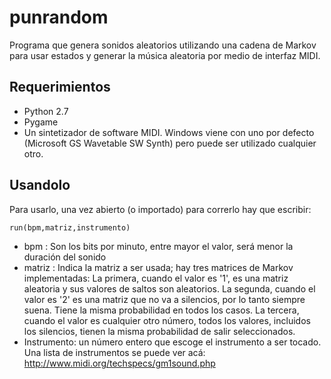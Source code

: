 # punrandom
Programa que genera sonidos aleatorios utilizando una cadena de Markov para usar estados y generar la música aleatoria por medio de interfaz MIDI.

## Requerimientos 
 - Python 2.7
 - Pygame
 - Un sintetizador de software MIDI. Windows viene con uno por defecto (Microsoft GS Wavetable SW Synth) pero puede ser utilizado cualquier otro.

## Usandolo

Para usarlo, una vez abierto (o importado) para correrlo hay que escribir:
```python
run(bpm,matriz,instrumento)
```
 - bpm : Son los bits por minuto, entre mayor el valor, será menor la duración del sonido
 - matriz : Indica la matriz a ser usada; hay tres matrices de Markov implementadas:
 La primera, cuando el valor es '1', es una matriz aleatoria y sus valores de saltos son aleatorios. 
 La segunda, cuando el valor es '2' es una matriz que no va a silencios, por lo tanto siempre suena. Tiene la misma probabilidad en todos los casos.
 La tercera, cuando el valor es cualquier otro número, todos los valores, incluidos los silencios, tienen la misma probabilidad de salir seleccionados.
 - Instrumento: un número entero que escoge el instrumento a ser tocado. Una lista de instrumentos se puede ver acá: http://www.midi.org/techspecs/gm1sound.php

